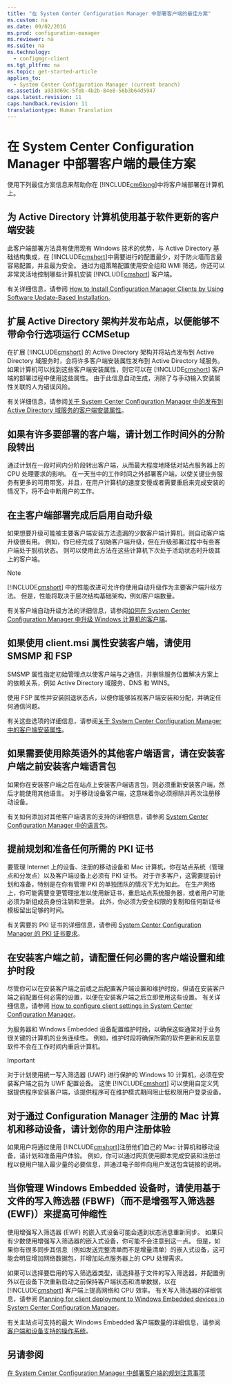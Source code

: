 ```yaml
---
title: "在 System Center Configuration Manager 中部署客户端的最佳方案"
ms.custom: na
ms.date: 09/02/2016
ms.prod: configuration-manager
ms.reviewer: na
ms.suite: na
ms.technology: 
  - configmgr-client
ms.tgt_pltfrm: na
ms.topic: get-started-article
applies_to: 
  - System Center Configuration Manager (current branch)
ms.assetid: a933d69c-5feb-4b2b-84e8-56b3b64d5947
caps.latest.revision: 11
caps.handback.revision: 11
translationtype: Human Translation
---
```

# 在 System Center Configuration Manager 中部署客户端的最佳方案
使用下列最佳方案信息来帮助你在 [!INCLUDE[cm6long](../LocTest/includes/cm6long_md.md)]中将客户端部署在计算机上。  
  
## 为 Active Directory 计算机使用基于软件更新的客户端安装  
 此客户端部署方法具有使用现有 Windows 技术的优势，与 Active Directory 基础结构集成，在 [!INCLUDE[cmshort](../LocTest/includes/cmshort_md.md)]中需要进行的配置最少，对于防火墙而言最容易配置，并且最为安全。 通过为组策略配置使用安全组和 WMI 筛选，你还可以非常灵活地控制哪些计算机安装 [!INCLUDE[cmshort](../LocTest/includes/cmshort_md.md)] 客户端。  
  
 有关详细信息，请参阅 [How to Install Configuration Manager Clients by Using Software Update-Based Installation](../LocTest/How-to-deploy-clients-to-Windows-computers-in-System-Center-Configuration-Manager.md#BKMK_ClientSUP)。  
  
## 扩展 Active Directory 架构并发布站点，以便能够不带命令行选项运行 CCMSetup  
 在扩展 [!INCLUDE[cmshort](../LocTest/includes/cmshort_md.md)] 的 Active Directory 架构并将站点发布到 Active Directory 域服务时，会将许多客户端安装属性发布到 Active Directory 域服务。 如果计算机可以找到这些客户端安装属性，则它可以在 [!INCLUDE[cmshort](../LocTest/includes/cmshort_md.md)] 客户端的部署过程中使用这些属性。 由于此信息自动生成，消除了与手动输入安装属性关联的人为错误风险。  
  
 有关详细信息，请参阅[关于 System Center Configuration Manager 中的发布到 Active Directory 域服务的客户端安装属性](../LocTest/About-client-installation-properties-published-to-Active-Directory-Domain-Services-in-System-Center-Configuration-Manager.md)。  
  
## 如果有许多要部署的客户端，请计划工作时间外的分阶段转出  
 通过计划在一段时间内分阶段转出客户端，从而最大程度地降低对站点服务器上的 CPU 处理要求的影响。 在一天当中的工作时间之外部署客户端，以使关键业务服务有更多的可用带宽，并且，在用户计算机的速度变慢或者需要重启来完成安装的情况下，将不会中断用户的工作。  
  
## 在主客户端部署完成后启用自动升级  
 如果想要升级可能被主要客户端安装方法遗漏的少数客户端计算机，则自动客户端升级很有用。 例如，你已经完成了初始客户端升级，但在升级部署过程中有些客户端处于脱机状态。 则可以使用此方法在这些计算机下次处于活动状态时升级其上的客户端。  
  
> [!NOTE]  
>  [!INCLUDE[cmshort](../LocTest/includes/cmshort_md.md)] 中的性能改进可允许你使用自动升级作为主要客户端升级方法。 但是，性能将取决于层次结构基础架构，例如客户端数量。  
  
 有关客户端自动升级方法的详细信息，请参阅[如何在 System Center Configuration Manager 中升级 Windows 计算机的客户端](../LocTest/How-to-upgrade-clients-for-Windows-computers-in-System-Center-Configuration-Manager.md)。  
  
## 如果使用 client.msi 属性安装客户端，请使用 SMSMP 和 FSP  
 SMSMP 属性指定初始管理点以使客户端与之通信，并删除服务位置解决方案上的依赖关系，例如 Active Directory 域服务、DNS 和 WINS。  
  
 使用 FSP 属性并安装回退状态点，以便你能够监视客户端安装和分配，并确定任何通信问题。  
  
 有关这些选项的详细信息，请参阅[关于 System Center Configuration Manager 中的客户端安装属性](../LocTest/About-client-installation-properties-in-System-Center-Configuration-Manager.md)。  
  
## 如果需要使用除英语外的其他客户端语言，请在安装客户端之前安装客户端语言包  
 如果你在安装客户端之后在站点上安装客户端语言包，则必须重新安装客户端，然后才能使用其他语言。 对于移动设备客户端，这意味着你必须擦除并再次注册移动设备。  
  
 有关如何添加对其他客户端语言的支持的详细信息，请参阅 [System Center Configuration Manager 中的语言包](../LocTest/Language-Packs-in-System-Center-Configuration-Manager.md)。  
  
## 提前规划和准备任何所需的 PKI 证书  
 要管理 Internet 上的设备、注册的移动设备和 Mac 计算机，你在站点系统（管理点和分发点）以及客户端设备上必须有 PKI 证书。 对于许多客户，这需要提前计划和准备，特别是在你有管理 PKI 的单独团队的情况下尤为如此。 在生产网络上，你可能需要变更管理批准以使用新证书，重启站点系统服务器，或者用户可能必须为新组成员身份注销和登录。 此外，你必须为安全权限的复制和任何新证书模板留出足够的时间。  
  
 有关需要的 PKI 证书的详细信息，请参阅 [System Center Configuration Manager 的 PKI 证书要求](../LocTest/PKI-certificate-requirements-for-System-Center-Configuration-Manager.md)。  
  
## 在安装客户端之前，请配置任何必需的客户端设置和维护时段  
 尽管你可以在安装客户端之前或之后配置客户端设置和维护时段，但请在安装客户端之前配置任何必需的设置，以便在安装客户端之后立即使用这些设置。 有关详细信息，请参阅 [How to configure client settings in System Center Configuration Manager](../LocTest/How-to-configure-client-settings-in-System-Center-Configuration-Manager.md)。  
  
 为服务器和 Windows Embedded 设备配置维护时段，以确保这些通常对于业务很关键的计算机的业务连续性。 例如，维护时段将确保所需的软件更新和反恶意软件不会在工作时间内重启计算机。  
  
> [!IMPORTANT]  
>  对于计划使用统一写入筛选器 (UWF) 进行保护的 Windows 10 计算机，必须在安装客户端之前为 UWF 配置设备。 这使 [!INCLUDE[cmshort](../LocTest/includes/cmshort_md.md)] 可以使用自定义凭据提供程序安装客户端，该提供程序可在维护模式期间阻止低权限用户登录设备。  
  
## 对于通过 Configuration Manager 注册的 Mac 计算机和移动设备，请计划你的用户注册体验  
 如果用户将通过使用 [!INCLUDE[cmshort](../LocTest/includes/cmshort_md.md)]注册他们自己的 Mac 计算机和移动设备，请计划和准备用户体验。 例如，你可以通过网页使用脚本完成安装和注册过程以便用户输入最少量的必要信息，并通过电子邮件向用户发送包含链接的说明。  
  
## 当你管理 Windows Embedded 设备时，请使用基于文件的写入筛选器 (FBWF)（而不是增强写入筛选器 (EWF)）来提高可伸缩性  
 使用增强写入筛选器 (EWF) 的嵌入式设备可能会遇到状态消息重新同步。 如果只有少数使用增强写入筛选器的嵌入式设备，你可能不会注意到这一点。 但是，如果你有很多同步其信息（例如发送完整清单而不是增量清单）的嵌入式设备，这可能会明显增加网络数据包，并增加站点服务器上的 CPU 处理需求。  
  
 如果可以选择要启用的写入筛选器类型，请选择基于文件的写入筛选器，并配置例外以在设备下次重新启动之前保持客户端状态和清单数据，以在 [!INCLUDE[cmshort](../LocTest/includes/cmshort_md.md)] 客户端上提高网络和 CPU 效率。 有关写入筛选器的详细信息，请参阅   [Planning for client deployment to Windows Embedded devices in System Center Configuration Manager](../LocTest/Planning-for-client-deployment-to-Windows-Embedded-devices-in-System-Center-Configuration-Manager.md)。  
  
 有关主站点可支持的最大 Windows Embedded 客户端数量的详细信息，请参阅[客户端和设备支持的操作系统](../LocTest\Supported-operating-systems-for-clients-and-devices-for-System-Center-Configuration-Manager.md)。  
  
## 另请参阅  
 [在 System Center Configuration Manager 中部署客户端的规划注意事项](../LocTest/Planning-considerations-for-deploying-clients-in-System-Center-Configuration-Manager.md)